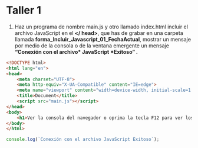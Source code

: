 # Taller 1

1. Haz un programa de nombre main.js y otro llamado index.html incluir el archivo JavaScript en el **<head></ head>**, que has de grabar en una carpeta llamada **forma_Incluir_Javascript_01_FechaActual**, mostrar un mensaje por medio de la consola o de la ventana emergente un mensaje **“Conexión con el archivo\* JavaScript \*Exitoso” *.***

```html
<!DOCTYPE html>
<html lang="en">
<head>
    <meta charset="UTF-8">
    <meta http-equiv="X-UA-Compatible" content="IE=edge">
    <meta name="viewport" content="width=device-width, initial-scale=1.0">
    <title>Document</title>
    <script src="main.js"></script>
</head>
<body>
    <h1>Ver la consola del navegador o oprima la tecla F12 para ver los resultados</h1>
</body>
</html>
```

```js
console.log(`Conexión con el archivo JavaScript Exitoso`);
```

